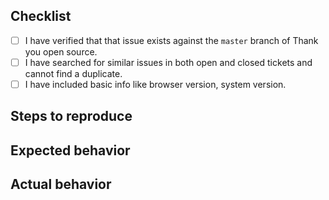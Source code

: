 ## Checklist

- [ ] I have verified that that issue exists against the `master` branch of Thank you open source.
- [ ] I have searched for similar issues in both open and closed tickets and cannot find a duplicate.
- [ ] I have included basic info like browser version, system version.

## Steps to reproduce

## Expected behavior

## Actual behavior


